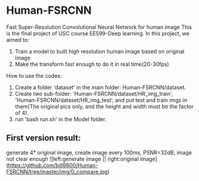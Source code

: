 # Human-FSRCNN
Fast Super-Resolution Convolutional Neural Network for human image
This is the final project of USC course EE599-Deep learning. 
In this project, we aimed to:
  1. Train a model to built high resolution human image based on original image 
  2. Make the transform fast enough to do it in real time(20-30fps)


How to use the codes:
1. Create a folder 'dataset' in the main folder: Human-FSRCNN/dataset.
2. Create two sub-folder: 'Human-FSRCNN/dataset/HR_img_train', 'Human-FSRCNN/dataset/HR_img_test', and put test and train imgs in them(The original pics only, and the height and width must be the factor of 4).
3. run 'bash run.sh' in the Model folder.

## First version result:
generate 4* original image, create image every 100ms, PSNR=32dB, image not clear enough
![left:generate image || right:original image] (https://github.com/bill9800/Human-FSRCNN/tree/master/img/0_compare.jpg)
